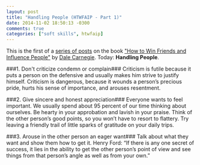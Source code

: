 ```yaml
---
layout: post
title: "Handling People (HTWFAIP - Part 1)"
date: 2014-11-02 18:50:13 -0300
comments: true
categories: ["soft skills", htwfaip]
---
```


This is the first of a [series of posts] on the book ["How to Win Friends and Influence People"] by [Dale Carnegie]. Today: **Handling People**.

<!-- more -->

###1. Don't criticize condemn or complain###
Criticism is futile because it puts a person on the defensive and usually makes him strive to justify himself. Criticism is dangerous, because it wounds a person’s precious pride, hurts his sense of importance, and arouses resentment.

###2. Give sincere and honest appreciation###
Everyone wants to feel important. We usually spend about 95 percent of our time thinking about ourselves. Be hearty in your approbation and lavish in your praise. Think of the other person’s good points, so you won’t have to resort to flattery. Try leaving a friendly trail of little sparks of gratitude on your daily trips. 

###3. Arouse in the other person an eager want###
 Talk about what they want and show them how to get it. Henry Ford: “If there is any one secret of success, it lies in the ability to get the other person’s point of view and see things from that person’s angle as well as from your own.”


[series of posts]: http://localhost:4000/blog/categories/htwfaip/
["How to win friends and influence people"]: http://www.amazon.com/How-Win-Friends-Influence-People/dp/0671027034
[Dale Carnegie]: http://en.wikipedia.org/wiki/Dale_Carnegie